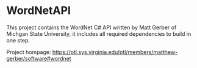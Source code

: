 WordNetAPI
==========

This project contains the WordNet C# API written by Matt Gerber of Michgan State University, it includes all required dependencies to build in one step.

Project hompage: https://ptl.sys.virginia.edu/ptl/members/matthew-gerber/software#wordnet
